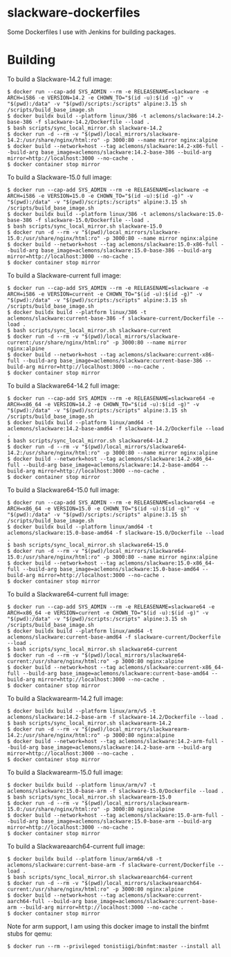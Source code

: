 slackware-dockerfiles
=====================

Some Dockerfiles I use with Jenkins for building packages.

# Building

To build a Slackware-14.2 full image:

    $ docker run --cap-add SYS_ADMIN --rm -e RELEASENAME=slackware -e ARCH=i586 -e VERSION=14.2 -e CHOWN_TO="$(id -u):$(id -g)" -v "$(pwd):/data" -v "$(pwd)/scripts:/scripts" alpine:3.15 sh /scripts/build_base_image.sh
    $ docker buildx build --platform linux/386 -t aclemons/slackware:14.2-base-386 -f slackware-14.2/Dockerfile --load .
    $ bash scripts/sync_local_mirror.sh slackware-14.2
    $ docker run -d --rm -v "$(pwd)/local_mirrors/slackware-14.2:/usr/share/nginx/html:ro" -p 3000:80 --name mirror nginx:alpine
    $ docker build --network=host --tag aclemons/slackware:14.2-x86-full --build-arg base_image=aclemons/slackware:14.2-base-386 --build-arg mirror=http://localhost:3000 --no-cache .
    $ docker container stop mirror

To build a Slackware-15.0 full image:

    $ docker run --cap-add SYS_ADMIN --rm -e RELEASENAME=slackware -e ARCH=i586 -e VERSION=15.0 -e CHOWN_TO="$(id -u):$(id -g)" -v "$(pwd):/data" -v "$(pwd)/scripts:/scripts" alpine:3.15 sh /scripts/build_base_image.sh
    $ docker buildx build --platform linux/386 -t aclemons/slackware:15.0-base-386 -f slackware-15.0/Dockerfile --load .
    $ bash scripts/sync_local_mirror.sh slackware-15.0
    $ docker run -d --rm -v "$(pwd)/local_mirrors/slackware-15.0:/usr/share/nginx/html:ro" -p 3000:80 --name mirror nginx:alpine
    $ docker build --network=host --tag aclemons/slackware:15.0-x86-full --build-arg base_image=aclemons/slackware:15.0-base-386 --build-arg mirror=http://localhost:3000 --no-cache .
    $ docker container stop mirror

To build a Slackware-current full image:

    $ docker run --cap-add SYS_ADMIN --rm -e RELEASENAME=slackware -e ARCH=i586 -e VERSION=current -e CHOWN_TO="$(id -u):$(id -g)" -v "$(pwd):/data" -v "$(pwd)/scripts:/scripts" alpine:3.15 sh /scripts/build_base_image.sh
    $ docker buildx build --platform linux/386 -t aclemons/slackware:current-base-386 -f slackware-current/Dockerfile --load .
    $ bash scripts/sync_local_mirror.sh slackware-current
    $ docker run -d --rm -v "$(pwd)/local_mirrors/slackware-current:/usr/share/nginx/html:ro" -p 3000:80 --name mirror nginx:alpine
    $ docker build --network=host --tag aclemons/slackware:current-x86-full --build-arg base_image=aclemons/slackware:current-base-386 --build-arg mirror=http://localhost:3000 --no-cache .
    $ docker container stop mirror

To build a Slackware64-14.2 full image:

    $ docker run --cap-add SYS_ADMIN --rm -e RELEASENAME=slackware64 -e ARCH=x86_64 -e VERSION=14.2 -e CHOWN_TO="$(id -u):$(id -g)" -v "$(pwd):/data" -v "$(pwd)/scripts:/scripts" alpine:3.15 sh /scripts/build_base_image.sh
    $ docker buildx build --platform linux/amd64 -t aclemons/slackware:14.2-base-amd64 -f slackware-14.2/Dockerfile --load .
    $ bash scripts/sync_local_mirror.sh slackware64-14.2
    $ docker run -d --rm -v "$(pwd)/local_mirrors/slackware64-14.2:/usr/share/nginx/html:ro" -p 3000:80 --name mirror nginx:alpine
    $ docker build --network=host --tag aclemons/slackware:14.2-x86_64-full --build-arg base_image=aclemons/slackware:14.2-base-amd64 --build-arg mirror=http://localhost:3000 --no-cache .
    $ docker container stop mirror

To build a Slackware64-15.0 full image:

    $ docker run --cap-add SYS_ADMIN --rm -e RELEASENAME=slackware64 -e ARCH=x86_64 -e VERSION=15.0 -e CHOWN_TO="$(id -u):$(id -g)" -v "$(pwd):/data" -v "$(pwd)/scripts:/scripts" alpine:3.15 sh /scripts/build_base_image.sh
    $ docker buildx build --platform linux/amd64 -t aclemons/slackware:15.0-base-amd64 -f slackware-15.0/Dockerfile --load .
    $ bash scripts/sync_local_mirror.sh slackware64-15.0
    $ docker run -d --rm -v "$(pwd)/local_mirrors/slackware64-15.0:/usr/share/nginx/html:ro" -p 3000:80 --name mirror nginx:alpine
    $ docker build --network=host --tag aclemons/slackware:15.0-x86_64-full --build-arg base_image=aclemons/slackware:15.0-base-amd64 --build-arg mirror=http://localhost:3000 --no-cache .
    $ docker container stop mirror

To build a Slackware64-current full image:

    $ docker run --cap-add SYS_ADMIN --rm -e RELEASENAME=slackware64 -e ARCH=x86_64 -e VERSION=current -e CHOWN_TO="$(id -u):$(id -g)" -v "$(pwd):/data" -v "$(pwd)/scripts:/scripts" alpine:3.15 sh /scripts/build_base_image.sh
    $ docker buildx build --platform linux/amd64 -t aclemons/slackware:current-base-amd64 -f slackware-current/Dockerfile --load .
    $ bash scripts/sync_local_mirror.sh slackware64-current
    $ docker run -d --rm -v "$(pwd)/local_mirrors/slackware64-current:/usr/share/nginx/html:ro" -p 3000:80 nginx:alpine
    $ docker build --network=host --tag aclemons/slackware:current-x86_64-full --build-arg base_image=aclemons/slackware:current-base-amd64 --build-arg mirror=http://localhost:3000 --no-cache .
    $ docker container stop mirror

To build a Slackwarearm-14.2 full image:

    $ docker buildx build --platform linux/arm/v5 -t aclemons/slackware:14.2-base-arm -f slackware-14.2/Dockerfile --load .
    $ bash scripts/sync_local_mirror.sh slackwarearm-14.2
    $ docker run -d --rm -v "$(pwd)/local_mirrors/slackwarearm-14.2:/usr/share/nginx/html:ro" -p 3000:80 nginx:alpine
    $ docker build --network=host --tag aclemons/slackware:14.2-arm-full --build-arg base_image=aclemons/slackware:14.2-base-arm --build-arg mirror=http://localhost:3000 --no-cache .
    $ docker container stop mirror

To build a Slackwarearm-15.0 full image:

    $ docker buildx build --platform linux/arm/v7 -t aclemons/slackware:15.0-base-arm -f slackware-15.0/Dockerfile --load .
    $ bash scripts/sync_local_mirror.sh slackwarearm-15.0
    $ docker run -d --rm -v "$(pwd)/local_mirrors/slackwarearm-15.0:/usr/share/nginx/html:ro" -p 3000:80 nginx:alpine
    $ docker build --network=host --tag aclemons/slackware:15.0-arm-full --build-arg base_image=aclemons/slackware:15.0-base-arm --build-arg mirror=http://localhost:3000 --no-cache .
    $ docker container stop mirror

To build a Slackwareaarch64-current full image:

    $ docker buildx build --platform linux/arm64/v8 -t aclemons/slackware:current-base-arm -f slackware-current/Dockerfile --load .
    $ bash scripts/sync_local_mirror.sh slackwareaarch64-current
    $ docker run -d --rm -v "$(pwd)/local_mirrors/slackwareaarch64-current:/usr/share/nginx/html:ro" -p 3000:80 nginx:alpine
    $ docker build --network=host --tag aclemons/slackware:current-aarch64-full --build-arg base_image=aclemons/slackware:current-base-arm --build-arg mirror=http://localhost:3000 --no-cache .
    $ docker container stop mirror

Note for arm support, I am using this docker image to install the binfmt stubs for qemu:

    $ docker run --rm --privileged tonistiigi/binfmt:master --install all
